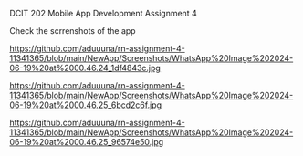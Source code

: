 DCIT 202 Mobile App Development Assignment 4

Check the scrrenshots of the app

https://github.com/aduuuna/rn-assignment-4-11341365/blob/main/NewApp/Screenshots/WhatsApp%20Image%202024-06-19%20at%2000.46.24_1df4843c.jpg


https://github.com/aduuuna/rn-assignment-4-11341365/blob/main/NewApp/Screenshots/WhatsApp%20Image%202024-06-19%20at%2000.46.25_6bcd2c6f.jpg


https://github.com/aduuuna/rn-assignment-4-11341365/blob/main/NewApp/Screenshots/WhatsApp%20Image%202024-06-19%20at%2000.46.25_96574e50.jpg
